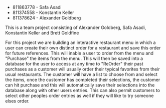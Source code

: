 * 811863778 - Safa Asadi
* 811374558 - Konstantin Keller
* 811378624 - Alexander Goldberg

This is a team project consisting of Alexander Goldberg, Safa Asadi, Konstantin Keller and Brett Goldfine

For this project we are building an interactive restaurant menu in which a user can create their own distinct order for a 
restaurant and save this order for future references. This will inable a user to order from the menu and "Purchase" the items 
from the menu. This will then be saved into a database for the user to access at any time to "ReOrder" their past purchases as 
a customer will usually order their typical favorites from their usual restaurants. The customer will have a list to choose 
from and select the items, once the customer has completed their selections, the customer can hit purchase and this will 
automatically save their selections into the database along with other users entries. This can also permit customers to select 
other peoples order entries as well if they will like to try someone elses order.
